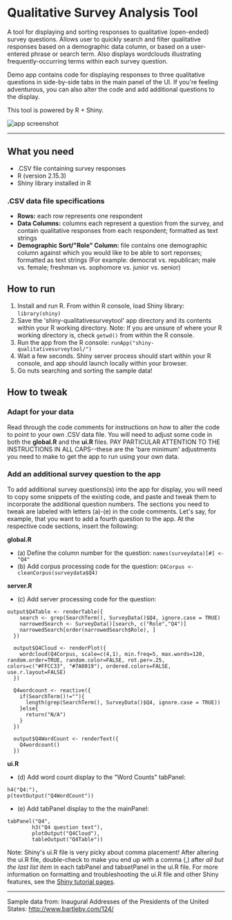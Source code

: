 Qualitative Survey Analysis Tool
================================
A tool for displaying and sorting responses to qualitative (open-ended) survey questions.  Allows user to quickly search and filter qualitative responses based on a demographic data column, or based on a user-entered phrase or search term.  Also displays wordclouds illustrating frequently-occurring terms within each survey question.

Demo app contains code for displaying responses to three qualitative questions in side-by-side tabs in the main panel of the UI.  If you're feeling adventurous, you can also alter the code and add additional questions to the display.

This tool is powered by R + Shiny.

![app screenshot](https://github.com/linkalis/shiny-qualitativesurveytool/blob/master/app_screenshot.png?raw=true)

-----

What you need
-------------
* .CSV file containing survey responses
* R (version 2.15.3)
* Shiny library installed in R


### .CSV data file specifications
* **Rows:** each row represents one respondent
* **Data Columns:** columns each represent a question from the survey, and contain qualitative responses from each respondent; formatted as text strings
* **Demographic Sort/"Role" Column:** file contains one demographic column against which you would like to be able to sort reponses; formatted as text strings (For example: democrat vs. republican; male vs. female; freshman vs. sophomore vs. junior vs. senior)



How to run
----------
1. Install and run R.  From within R console, load Shiny library: `library(shiny)`
2. Save the 'shiny-qualitativesurveytool' app directory and its contents within your R working directory.  Note: If you are unsure of where your R working directory is, check `getwd()` from within the R console.
3. Run the app from the R console: `runApp("shiny-qualitativesurveytool/")`
4. Wait a few seconds.  Shiny server process should start within your R console, and app should launch locally within your browser.
5. Go nuts searching and sorting the sample data! 



How to tweak
------------
### Adapt for your data
Read through the code comments for instructions on how to alter the code to point to your own .CSV data file.  You will need to adjust some code in both the **global.R** and the **ui.R** files.  PAY PARTICULAR ATTENTION TO THE INSTRUCTIONS IN ALL CAPS--these are the 'bare minimum' adjustments you need to make to get the app to run using your own data.   


### Add an additional survey question to the app
To add additional survey questions(s) into the app for display, you will need to copy some snippets of the existing code, and paste and tweak them to incorporate the additional question numbers.  The sections you need to tweak are labeled with letters (a)-(e) in the code comments.  Let's say, for example, that you want to add a fourth question to the app.  At the respective code sections, insert the following:

**global.R**
* (a) Define the column number for the question: `names(surveydata)[#] <- "Q4"`
* (b) Add corpus processing code for the question: `Q4Corpus <- cleanCorpus(surveydata$Q4)`

**server.R**
* (c) Add server processing code for the question:

```
output$Q4Table <- renderTable({
    search <- grep(SearchTerm(), SurveyData()$Q4, ignore.case = TRUE)
    narrowedSearch <- SurveyData()[search, c("Role","Q4")]
    narrowedSearch[order(narrowedSearch$Role), ]
  })
  
  output$Q4Cloud <- renderPlot({
    wordcloud(Q4Corpus, scale=c(4,1), min.freq=5, max.words=120, random.order=TRUE, random.color=FALSE, rot.per=.25, colors=c("#FFCC33", "#7A0019"), ordered.colors=FALSE, use.r.layout=FALSE)
  })
  
  Q4wordcount <- reactive({
    if(SearchTerm()!=""){
      length(grep(SearchTerm(), SurveyData()$Q4, ignore.case = TRUE))
    }else{
      return("N/A")
    }
  })
  
  output$Q4WordCount <- renderText({
    Q4wordcount()
  })
  ```

**ui.R**

* (d) Add word count display to the "Word Counts" tabPanel: 
```
h4("Q4:"),
p(textOutput("Q4WordCount"))
```

* (e) Add tabPanel display to the the mainPanel:
```
tabPanel("Q4",
        h3("Q4 question text"),
        plotOutput("Q4Cloud"), 
        tableOutput("Q4Table"))
```


Note: Shiny's ui.R file is very picky about comma placement!  After altering the ui.R file, double-check to make you end up with a comma (,) after *all but the last list item* in each tabPanel and tabsetPanel in the ui.R file.  For more information on formatting and troubleshooting the ui.R file and other Shiny features, see the [Shiny tutorial pages](http://www.rstudio.com/shiny/).



-----
Sample data from: Inaugural Addresses of the Presidents of the United States: http://www.bartleby.com/124/


